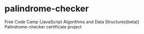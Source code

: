 # palindrome-checker
Free Code Camp (JavaScript Algorithms and Data Structures(beta)) Palindrome-checker certificate project
